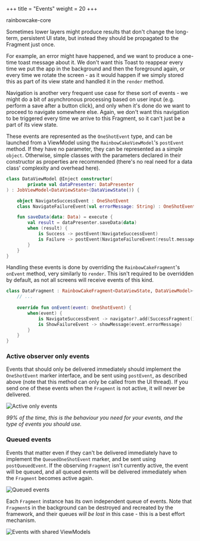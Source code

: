 +++
title = "Events"
weight = 20
+++

<div class="small-subtitle">rainbowcake-core</div>

Sometimes lower layers might produce results that don't change the long-term, persistent UI state, but instead they should be propagated to the Fragment just once.

For example, an error might have happened, and we want to produce a one-time toast message about it. We don't want this Toast to reappear every time we put the app in the background and then the foreground again, or every time we rotate the screen - as it would happen if we simply stored this as part of its view state and handled it in the `render` method.

Navigation is another very frequent use case for these sort of events - we might do a bit of asynchronous processing based on user input (e.g. perform a save after a button click), and only when it's done do we want to proceed to navigate somewhere else. Again, we don't want this navigation to be triggered every time we arrive to this Fragment, so it can't just be a part of its view state.

These events are represented as the `OneShotEvent` type, and can be launched from a ViewModel using the `RainbowCakeViewModel`'s `postEvent` method. If they have no parameter, they can be represented as a simple `object`. Otherwise, simple classes with the parameters declared in their constructor as properties are recommended (there's no real need for a data class' complexity and overhead here).

```kotlin
class DataViewModel @Inject constructor(
        private val dataPresenter: DataPresenter
) : JobViewModel<DataViewState>(DataViewState()) {

    object NavigateSuccessEvent : OneShotEvent
    class NavigateFailureEvent(val errorMessage: String) : OneShotEvent

    fun saveData(data: Data) = execute {
        val result = dataPresenter.saveData(data)
        when (result) {
            is Success -> postEvent(NavigateSuccessEvent)
            is Failure -> postEvent(NavigateFailureEvent(result.message))
        }
    }
}
```

Handling these events is done by overriding the `RainbowCakeFragment`'s `onEvent` method, very similarly to `render`. This isn't required to be overridden by default, as not all screens will receive events of this kind.

```kotlin
class DataFragment : RainbowCakeFragment<DataViewState, DataViewModel>() {
    // ...
    
    override fun onEvent(event: OneShotEvent) {
        when(event) {
            is NavigateSuccessEvent -> navigator?.add(SuccessFragment())
            is ShowFailureEvent -> showMessage(event.errorMessage)
        }
    }    
}
```

### Active observer only events

Events that should only be delivered immediately should implement the `OneShotEvent` marker interface, and be sent using `postEvent`, as described above (note that this method can only be called from the UI thread). If you send one of these events when the `Fragment` is not active, it will never be delivered.

![Active only events](/images/events_active_only_event.png)

*99% of the time, this is the behaviour you need for your events, and the type of events you should use.* 

### Queued events

Events that matter even if they can't be delivered immediately have to implement the `QueuedOneShotEvent` marker, and be sent using `postQueuedEvent`. If the observing `Fragment` isn't currently active, the event will be queued, and all queued events will be delivered immediately when the `Fragment` becomes active again.

![Queued events](/images/events_queued_event.png)


Each `Fragment` instance has its own independent queue of events. Note that `Fragment`s in the background can be destroyed and recreated by the framework, and their queues _will be lost_ in this case - this is a best effort mechanism.

![Events with shared ViewModels](/images/events_separate_queues.png)
